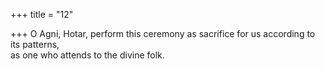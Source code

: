 +++
title = "12"

+++
O Agni, Hotar, perform this ceremony as sacrifice for us according to  its patterns,  
as one who attends to the divine folk. 